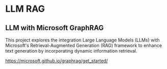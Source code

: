 # LLM RAG

## LLM with Microsoft GraphRAG
This project explores the integration Large Language Models (LLMs) with Microsoft's Retrieval-Augmented Generation (RAG) framework to enhance text generation by incorporating dynamic information retrieval.

https://microsoft.github.io/graphrag/get_started/